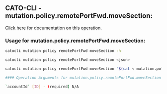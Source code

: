 
## CATO-CLI - mutation.policy.remotePortFwd.moveSection:
[Click here](https://api.catonetworks.com/documentation/#mutation-mutation.policy.remotePortFwd.moveSection) for documentation on this operation.

### Usage for mutation.policy.remotePortFwd.moveSection:

```bash
catocli mutation policy remotePortFwd moveSection -h

catocli mutation policy remotePortFwd moveSection <json>

catocli mutation policy remotePortFwd moveSection "$(cat < mutation.policy.remotePortFwd.moveSection.json)"

#### Operation Arguments for mutation.policy.remotePortFwd.moveSection ####

`accountId` [ID] - (required) N/A    

